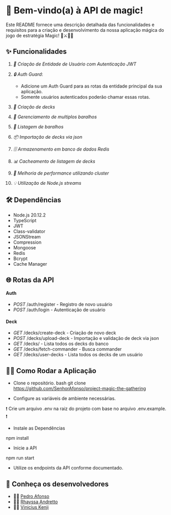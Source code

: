 # 📖 Bem-vindo(a) à API de magic! 

Este README fornece uma descrição detalhada das funcionalidades e requisitos para a criação e desenvolvimento da nossa aplicação mágica do jogo de estratégia Magic! 🌟⚔️🧙‍♂️

## ✨ Funcionalidades

1. *🧙 Criação de Entidade de Usuário com Autenticação JWT*

2. *🔒 Auth Guard*:
   - Adicione um Auth Guard para as rotas da entidade principal da sua aplicação.
   - Somente usuários autenticados poderão chamar essas rotas.

3. *📏 Criação de decks*

4. *🎲 Gerenciamento de multiplos baralhos*

5. *🧠 Listagem de baralhos*

6. *📦 Importação de decks via json* 

7. *🗄️ Armazenamento em banco de dados Redis*

8. *📊 Cacheamento de listagem de decks*

9. *🚀 Melhoria de performance utilizando cluster*

10. *💡 Utilização de Node.js streams*


## 🛠️ Dependências

- Node.js 20.12.2
- TypeScript
- JWT
- Class-validator
- JSONStream
- Compression
- Mongoose
- Redis
- Bcrypt
- Cache Manager

## 🌐 Rotas da API

#### Auth
- *POST* /auth/register - Registro de novo usuário
- *POST* /auth/login - Autenticação de usuário

#### Deck
- *GET* /decks/create-deck - Criação de novo deck
- *POST* /decks/upload-deck - Importação e validação de deck via json
- *GET* /decks/ - Lista todos os decks do banco
- *GET* /decks/fetch-commander - Busca commander
- *GET* /decks/user-decks - Lista todos os decks de um usuário


## 🏃‍♂️ Como Rodar a Aplicação

- Clone o repositório.
bash
git clone <https://github.com/SenhorAfonso/project-magic-the-gathering>

- Configure as variáveis de ambiente necessárias. 

❗ Crie um arquivo .env na raiz do projeto com base no arquivo .env.example. ❗

- Instale as Dependências

npm install

- Inicie a API

npm run start

- Utilize os endpoints da API conforme documentado.

## 🎐 Conheça os desenvolvedores

- 👨‍💻 [Pedro Afonso](https://github.com/SenhorAfonso)
- 👩‍💻 [Rhayssa Andretto](https://github.com/rhayssaandretto)
- 👨‍💻 [Vinicius Kenji](https://github.com/TalDoKenji)


